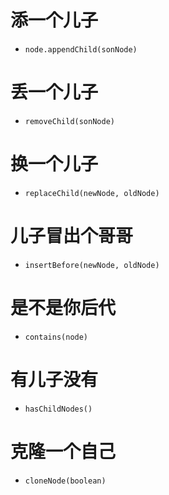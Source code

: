 # 添一个儿子
- `node.appendChild(sonNode)`
# 丢一个儿子
- `removeChild(sonNode)`
# 换一个儿子
- `replaceChild(newNode, oldNode)`
# 儿子冒出个哥哥
- `insertBefore(newNode, oldNode)`
# 是不是你后代
- `contains(node)`
# 有儿子没有
- `hasChildNodes()`
# 克隆一个自己
- `cloneNode(boolean)`